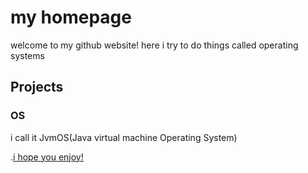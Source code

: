 # my homepage
welcome to my github website!
here i try to do things called operating systems
## Projects

### OS
i call it JvmOS(Java virtual machine Operating System)

.[i hope you enjoy!](/JvmOS/)
